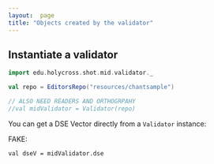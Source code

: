 ```yaml
---
layout:  page
title: "Objects created by the validator"
---
```





## Instantiate a validator



```scala
import edu.holycross.shot.mid.validator._

val repo = EditorsRepo("resources/chantsample")

// ALSO NEED READERS AND ORTHOGRPAHY
//val midValidator = Validator(repo)
```


You can get a DSE Vector directly from a `Validator` instance:

FAKE:
```
val dseV = midValidator.dse
```
